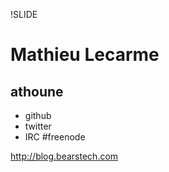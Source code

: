 !SLIDE
# Mathieu Lecarme

## athoune

 * github
 * twitter
 * IRC #freenode

http://blog.bearstech.com
